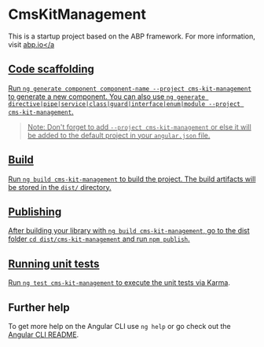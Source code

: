 # CmsKitManagement

This is a startup project based on the ABP framework. For more information, visit <a href="https://abp.io/" target="_blank">abp.io</a

## Code scaffolding

Run `ng generate component component-name --project cms-kit-management` to generate a new component. You can also use `ng generate directive|pipe|service|class|guard|interface|enum|module --project cms-kit-management`.
> Note: Don't forget to add `--project cms-kit-management` or else it will be added to the default project in your `angular.json` file. 

## Build

Run `ng build cms-kit-management` to build the project. The build artifacts will be stored in the `dist/` directory.

## Publishing

After building your library with `ng build cms-kit-management`, go to the dist folder `cd dist/cms-kit-management` and run `npm publish`.

## Running unit tests

Run `ng test cms-kit-management` to execute the unit tests via [Karma](https://karma-runner.github.io).

## Further help

To get more help on the Angular CLI use `ng help` or go check out the [Angular CLI README](https://github.com/angular/angular-cli/blob/master/README.md).
